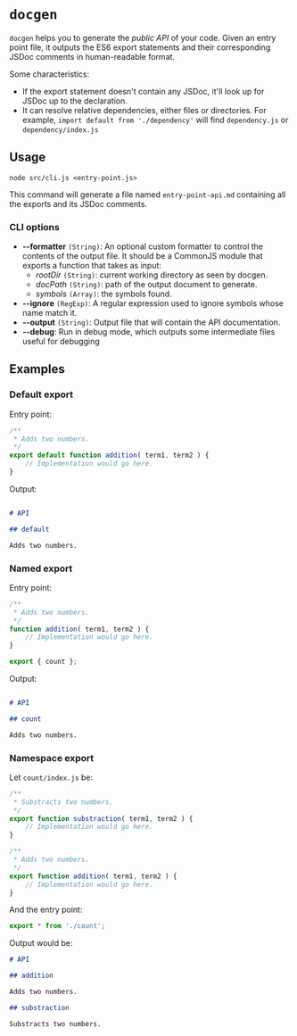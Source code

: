 # `docgen`

`docgen` helps you to generate the _public API_ of your code. Given an entry point file, it outputs the ES6 export statements and their corresponding JSDoc comments in human-readable format.

Some characteristics:

* If the export statement doesn't contain any JSDoc, it'll look up for JSDoc up to the declaration.
* It can resolve relative dependencies, either files or directories. For example, `import default from './dependency'` will find `dependency.js` or `dependency/index.js`

## Usage

`node src/cli.js <entry-point.js>`

This command will generate a file named `entry-point-api.md` containing all the exports and its JSDoc comments.

### CLI options

* **--formatter** `(String)`: An optional custom formatter to control the contents of the output file. It should be a CommonJS module that exports a function that takes as input:
  * *rootDir* `(String)`: current working directory as seen by docgen.
  * *docPath* `(String)`: path of the output document to generate.
  * *symbols* `(Array)`: the symbols found.
* **--ignore** `(RegExp)`: A regular expression used to ignore symbols whose name match it.
* **--output** `(String)`: Output file that will contain the API documentation.
* **--debug**: Run in debug mode, which outputs some intermediate files useful for debugging

## Examples

### Default export

Entry point:

```js
/**
 * Adds two numbers.
 */
export default function addition( term1, term2 ) {
	// Implementation would go here.
}
```

Output:

```markdown

# API

## default

Adds two numbers.
```

### Named export

Entry point:

```js
/**
 * Adds two numbers.
 */
function addition( term1, term2 ) {
	// Implementation would go here.
}

export { count };
```

Output:

```markdown

# API

## count

Adds two numbers.
```

### Namespace export

Let `count/index.js` be:

```js
/**
 * Substracts two numbers.
 */
export function substraction( term1, term2 ) {
	// Implementation would go here.
}

/**
 * Adds two numbers.
 */
export function addition( term1, term2 ) {
	// Implementation would go here.
}
```

And the entry point:

```js
export * from './count';
```

Output would be:

```markdown
# API

## addition

Adds two numbers.

## substraction

Substracts two numbers.
```
